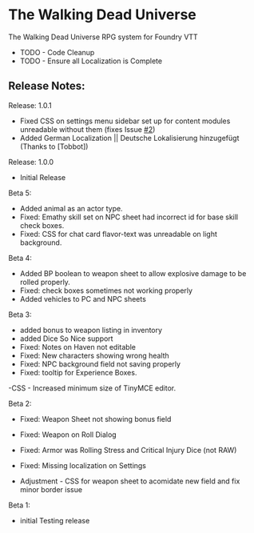 # The Walking Dead Universe
The Walking Dead Universe RPG system for Foundry VTT


- TODO - Code Cleanup
- TODO - Ensure all Localization is Complete


## Release Notes:

Release: 1.0.1
- Fixed CSS on settings menu sidebar set up for content modules unreadable without them (fixes Issue [#2](https://github.com/DrOgres/twdu/issues/2))
- Added German Localization ||  Deutsche Lokalisierung hinzugefügt (Thanks to [Tobbot]) 


Release: 1.0.0
- Initial Release


Beta 5:
- Added animal as an actor type.
- Fixed: Emathy skill set on NPC sheet had incorrect id for base skill check boxes.
- Fixed: CSS for chat card flavor-text was unreadable on light background. 

Beta 4:
- Added BP boolean to weapon sheet to allow explosive damage to be rolled properly. 
- Fixed: check boxes sometimes not working properly
- Added vehicles to PC and NPC sheets

Beta 3:
- added bonus to weapon listing in inventory
- added Dice So Nice support
- Fixed: Notes on Haven not editable
- Fixed: New characters showing wrong health
- Fixed: NPC background field not saving properly
- Fixed: tooltip for Experience Boxes. 

-CSS - Increased minimum size of TinyMCE editor.

Beta 2:
- Fixed: Weapon Sheet not showing bonus field
- Fixed: Weapon on Roll Dialog
- Fixed: Armor was Rolling Stress and Critical Injury Dice (not RAW)
- Fixed: Missing localization on Settings

- Adjustment - CSS for weapon sheet to acomidate new field and fix minor border issue


Beta 1:
- initial Testing release
